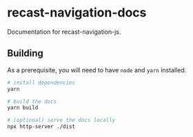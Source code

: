 # recast-navigation-docs

Documentation for recast-navigation-js.

## Building

As a prerequisite, you will need to have `node` and `yarn` installed.

```bash
# install dependencies
yarn

# build the docs
yarn build

# (optional) serve the docs locally
npx http-server ./dist
```
